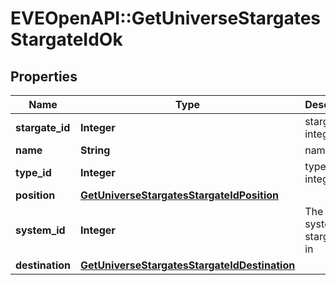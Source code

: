 # EVEOpenAPI::GetUniverseStargatesStargateIdOk

## Properties
Name | Type | Description | Notes
------------ | ------------- | ------------- | -------------
**stargate_id** | **Integer** | stargate_id integer | 
**name** | **String** | name string | 
**type_id** | **Integer** | type_id integer | 
**position** | [**GetUniverseStargatesStargateIdPosition**](GetUniverseStargatesStargateIdPosition.md) |  | 
**system_id** | **Integer** | The solar system this stargate is in | 
**destination** | [**GetUniverseStargatesStargateIdDestination**](GetUniverseStargatesStargateIdDestination.md) |  | 


